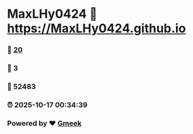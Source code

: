 # MaxLHy0424 :link: https://MaxLHy0424.github.io 
### :page_facing_up: [20](https://MaxLHy0424.github.io/tag.html) 
### :speech_balloon: 3 
### :hibiscus: 52483 
### :alarm_clock: 2025-10-17 00:34:39 
### Powered by :heart: [Gmeek](https://github.com/Meekdai/Gmeek)
